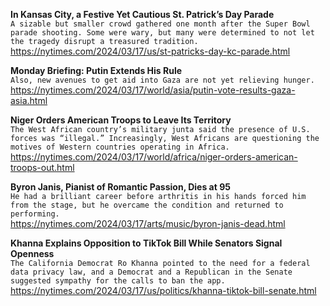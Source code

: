 **In Kansas City, a Festive Yet Cautious St. Patrick’s Day Parade**\
`A sizable but smaller crowd gathered one month after the Super Bowl parade shooting. Some were wary, but many were determined to not let the tragedy disrupt a treasured tradition.`\
https://nytimes.com/2024/03/17/us/st-patricks-day-kc-parade.html

**Monday Briefing: Putin Extends His Rule**\
`Also, new avenues to get aid into Gaza are not yet relieving hunger.`\
https://nytimes.com/2024/03/17/world/asia/putin-vote-results-gaza-asia.html

**Niger Orders American Troops to Leave Its Territory**\
`The West African country’s military junta said the presence of U.S. forces was “illegal.” Increasingly, West Africans are questioning the motives of Western countries operating in Africa.`\
https://nytimes.com/2024/03/17/world/africa/niger-orders-american-troops-out.html

**Byron Janis, Pianist of Romantic Passion, Dies at 95**\
`He had a brilliant career before arthritis in his hands forced him from the stage, but he overcame the condition and returned to performing.`\
https://nytimes.com/2024/03/17/arts/music/byron-janis-dead.html

**Khanna Explains Opposition to TikTok Bill While Senators Signal Openness**\
`The California Democrat Ro Khanna pointed to the need for a federal data privacy law, and a Democrat and a Republican in the Senate suggested sympathy for the calls to ban the app.`\
https://nytimes.com/2024/03/17/us/politics/khanna-tiktok-bill-senate.html

